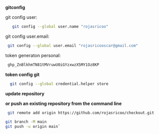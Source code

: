 **gitconfig**

git config user:
 ```bash 
	git config --global user.name "rojasricoo"
```

git config user.email:
```bash
 git config --global user.email "rojasricooscar@gmail.com"
```



token generaton personal:
```bash
 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
```


**token config git**
```bash 
  git config --global credential.helper store
```











**update repository**

**or push an existing repository from the command line**


```bash
 git remote add origin https://github.com/rojasricoo/checkout.git
 ```
```bash 
git branch -M main
git push -u origin main`
```
